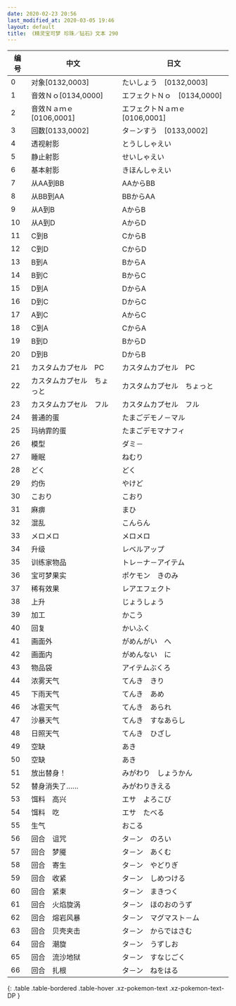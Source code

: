 ```yaml
---
date: 2020-02-23 20:56
last_modified_at: 2020-03-05 19:46
layout: default
title: 《精灵宝可梦 珍珠／钻石》文本 290
---
```

| 编号 | 中文 | 日文 |
| ---- | ---- | ---- |
| 0 | 对象[0132,0003] | たいしょう　[0132,0003] |
| 1 | 音效Ｎｏ[0134,0000] | エフェクトＮｏ　[0134,0000] |
| 2 | 音效Ｎａｍｅ[0106,0001] | エフェクトＮａｍｅ　[0106,0001] |
| 3 | 回数[0133,0002] | タ－ンすう　[0133,0002] |
| 4 | 透视射影 | とうししゃえい |
| 5 | 静止射影 | せいしゃえい |
| 6 | 基本射影 | きほんしゃえい |
| 7 | 从AA到BB | AAからBB |
| 8 | 从BB到AA | BBからAA |
| 9 | 从A到B | AからB |
| 10 | 从A到D | AからD |
| 11 | C到B | CからB |
| 12 | C到D | CからD |
| 13 | B到A | BからA |
| 14 | B到C | BからC |
| 15 | D到A | DからA |
| 16 | D到C | DからC |
| 17 | A到C | AからC |
| 18 | C到A | CからA |
| 19 | B到D | BからD |
| 20 | D到B | DからB |
| 21 | カスタムカプセル　PC | カスタムカプセル　PC |
| 22 | カスタムカプセル　ちょっと | カスタムカプセル　ちょっと |
| 23 | カスタムカプセル　フル | カスタムカプセル　フル |
| 24 | 普通的蛋 | たまごデモノ－マル |
| 25 | 玛纳霏的蛋 | たまごデモマナフィ |
| 26 | 模型 | ダミ－ |
| 27 | 睡眠 | ねむり |
| 28 | どく | どく |
| 29 | 灼伤 | やけど |
| 30 | こおり | こおり |
| 31 | 麻痹 | まひ |
| 32 | 混乱 | こんらん |
| 33 | メロメロ | メロメロ |
| 34 | 升级 | レベルアップ |
| 35 | 训练家物品 | トレ－ナ－アイテム |
| 36 | 宝可梦果实 | ポケモン　きのみ |
| 37 | 稀有效果 | レアエフェクト |
| 38 | 上升 | じょうしょう |
| 39 | 加工 | かこう |
| 40 | 回复 | かいふく |
| 41 | 画面外 | がめんがい　へ |
| 42 | 画面内 | がめんない　に |
| 43 | 物品袋 | アイテムぶくろ |
| 44 | 浓雾天气 | てんき　きり |
| 45 | 下雨天气 | てんき　あめ |
| 46 | 冰雹天气 | てんき　あられ |
| 47 | 沙暴天气 | てんき　すなあらし |
| 48 | 日照天气 | てんき　ひざし |
| 49 | 空缺 | あき |
| 50 | 空缺 | あき |
| 51 | 放出替身！ | みがわり　しょうかん |
| 52 | 替身消失了…… | みがわりきえる |
| 53 | 饵料　高兴 | エサ　よろこび |
| 54 | 饵料　吃 | エサ　たべる |
| 55 | 生气 | おこる |
| 56 | 回合　诅咒 | タ－ン　のろい |
| 57 | 回合　梦魇 | タ－ン　あくむ |
| 58 | 回合　寄生 | タ－ン　やどりぎ |
| 59 | 回合　收紧 | タ－ン　しめつける |
| 60 | 回合　紧束 | タ－ン　まきつく |
| 61 | 回合　火焰旋涡 | タ－ン　ほのおのうず |
| 62 | 回合　熔岩风暴 | タ－ン　マグマスト－ム |
| 63 | 回合　贝壳夹击 | タ－ン　からではさむ |
| 64 | 回合　潮旋 | タ－ン　うずしお |
| 65 | 回合　流沙地狱 | タ－ン　すなじごく |
| 66 | 回合　扎根 | タ－ン　ねをはる |
{: .table .table-bordered .table-hover .xz-pokemon-text .xz-pokemon-text-DP }